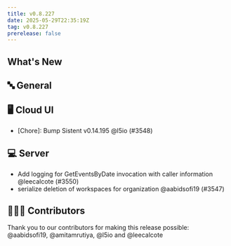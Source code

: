 ```yaml
---
title: v0.8.227
date: 2025-05-29T22:35:19Z
tag: v0.8.227
prerelease: false
---
```


## What's New
## 🔤 General
## 🖥 Cloud UI

- [Chore]: Bump Sistent v0.14.195 @l5io (#3548)

## 💻 Server

- Add logging for GetEventsByDate invocation with caller information @leecalcote (#3550)
- serialize deletion of workspaces for organization @aabidsofi19 (#3547)

## 👨🏽‍💻 Contributors

Thank you to our contributors for making this release possible:
@aabidsofi19, @amitamrutiya, @l5io and @leecalcote

